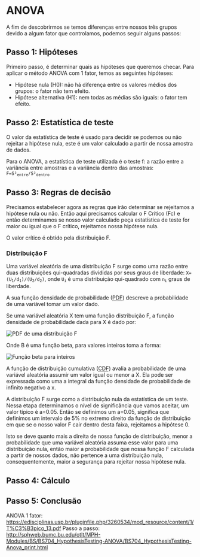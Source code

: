 # ANOVA

A fim de descobrirmos se temos diferenças entre nossos três grupos devido a algum fator que controlamos, podemos seguir alguns passos:

## Passo 1: Hipóteses

Primeiro passo, é determinar quais as hipóteses que queremos checar. Para aplicar o método ANOVA com 1 fator, temos as seguintes hipóteses:

- Hipótese nula (H0): não há diferença entre os valores médios dos grupos: o fator não tem efeito.
- Hipótese alternativa (H1): nem todas as médias são iguais: o fator tem efeito.


## Passo 2: Estatística de teste

O valor da estatística de teste é usado para decidir se podemos ou não rejeitar a hipótese nula, este é um valor calculado a partir de nossa amostra de dados.

Para o ANOVA, a estatística de teste utilizada é o teste f: a razão entre a variância entre amostras e a variância dentro das amostras: <code>F=S²<sub>entre</sub>/S²<sub>dentro</sub></code>

## Passo 3: Regras de decisão

Precisamos estabelecer agora as regras que irão determinar se rejeitamos a hipótese nula ou não. Então aqui precisamos calcular o F Crítico (Fc) e então determinamos se nosso valor calculado peça estatística de teste for maior ou igual que o F crítico, rejeitamos nossa hipótese nula.

O valor crítico é obtido pela distribuição F.

### Distribuição F

Uma variável aleatória de uma distribuição F surge como uma razão entre duas distribuições qui-quadradas divididas por seus graus de liberdade: <code>X=(U<sub>1</sub>/d<sub>1</sub>)/(U<sub>2</sub>/d<sub>2</sub>)</code>, onde <code>U<sub>i</sub></code> é uma distribuição qui-quadrado com <code>n<sub>i</sub></code> graus de liberdade.

A sua função densidade de probabilidade (<abbr title="probability density function">PDF</abbr>) descreve a probabilidade de uma variável tomar um valor dado. 

Se uma variável aleatória X tem uma função distribuição F, a função densidade de probabilidade dada para X é dado por:

![PDF de uma distribuição F](https://github.com/SapoGitHub/Repositorio-Geral/blob/master/ANOVA/imagens/PDF.png)

Onde B é uma função beta, para valores inteiros toma a forma:

![Função beta para inteiros](https://github.com/SapoGitHub/Repositorio-Geral/blob/master/ANOVA/imagens/beta.png)

A função de distribuição cumulativa  (<abbr title="cumulative distribution function">CDF</abbr>) avalia a probabilidade de uma variável aleatória assumir um valor igual ou menor a X. Ela pode ser expressada como uma a integral da função densidade de probabilidade de infinito negativo a x.

A distribuição F surge como a distribuição nula da estatística de um teste. Nessa etapa determinamos o nível de significância que vamos aceitar, um valor típico é a=0.05. Então se definimos um a=0.05, significa que definimos um intervalo de 5% no extremo direito da função de distribuição em que se o nosso valor F cair dentro desta faixa, rejeitamos a hipótese 0.

Isto se deve quanto mais a direita de nossa função de distribuição, menor a probabilidade que uma variável aleatória assuma esse valor para uma distribuição nula, então maior a probabilidade que nossa função F calculada a partir de nossos dados, não pertence a uma distribuição nula, consequentemente, maior a segurança para rejeitar nossa hipótese nula.

## Passo 4: Cálculo

## Passo 5: Conclusão

ANOVA 1 fator: https://edisciplinas.usp.br/pluginfile.php/3260534/mod_resource/content/1/T%C3%B3pico_13.pdf
Passo a passo: http://sphweb.bumc.bu.edu/otlt/MPH-Modules/BS/BS704_HypothesisTesting-ANOVA/BS704_HypothesisTesting-Anova_print.html
